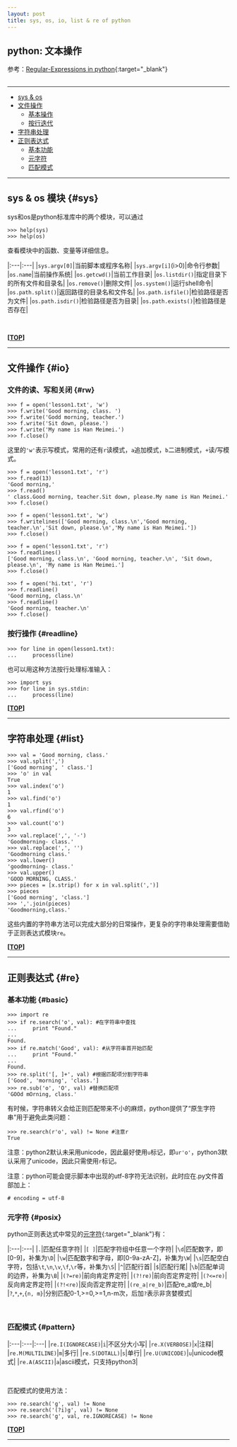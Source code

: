 ```yaml
---
layout: post
title: sys, os, io, list & re of python
---
```

## python: 文本操作

参考：[Regular-Expressions in python][ref1]{:target="_blank"}

[ref1]:http://www.cnblogs.com/huxi/archive/2010/07/04/1771073.html

<h2 id="top"></h2>

***

*   [sys & os](#sys)
*   [文件操作](#io)
    *   [基本操作](#rw)
    *   [按行迭代](#readline)
*   [字符串处理](#list)
*   [正则表达式](#re)
    *   [基本功能](#basic)
    *   [元字符](#posix)
    *   [匹配模式](#pattern)

***

## sys & os 模块 {#sys}

sys和os是python标准库中的两个模块，可以通过

    >>> help(sys)
    >>> help(os)

查看模块中的函数、变量等详细信息。

|:---|:---|
|`sys.argv[0]`|当前脚本或程序名称|
|`sys.argv[i]`(i>0)|命令行参数|
|`os.name`|当前操作系统|
|`os.getcwd()`|当前工作目录|
|`os.listdir()`|指定目录下的所有文件和目录名|
|`os.remove()`|删除文件|
|`os.system()`|运行shell命令|
|`os.path.split()`|返回路径的目录名和文件名|
|`os.path.isfile()`|检验路径是否为文件|
|`os.path.isdir()`|检验路径是否为目录|
|`os.path.exists()`|检验路径是否存在|

<br>

**[[TOP](#top)]**

***

## 文件操作 {#io}

### 文件的读、写和关闭 {#rw}

    >>> f = open('lesson1.txt', 'w')
    >>> f.write('Good morning, class. ')
    >>> f.write('Godd morning, teacher.')
    >>> f.write('Sit down, please.')
    >>> f.write('My name is Han Meimei.')
    >>> f.close()

这里的`'w'`表示写模式，常用的还有`r`读模式，`a`追加模式，`b`二进制模式，`+`读/写模式。

    >>> f = open('lesson1.txt', 'r')
    >>> f.read(13)
    'Good morning,'
    >>> f.read()
    ' class.Good morning, teacher.Sit down, please.My name is Han Meimei.'
    >>> f.close()
    
    >>> f = open('lesson1.txt', 'w')
    >>> f.writelines(['Good morning, class.\n','Good morning, teacher.\n','Sit down, please.\n','My name is Han Meimei.'])
    >>> f.close()
    
    >>> f = open('lesson1.txt', 'r')
    >>> f.readlines()
    ['Good morning, class.\n', 'Good morning, teacher.\n', 'Sit down, please.\n', 'My name is Han Meimei.']
    >>> f.close()
    
    >>> f = open('hi.txt', 'r')
    >>> f.readline()
    'Good morning, class.\n'
    >>> f.readline()
    'Good morning, teacher.\n'
    >>> f.close()

### 按行操作 {#readline}

    >>> for line in open(lesson1.txt):
    ...     process(line)

也可以用这种方法按行处理标准输入：

    >>> import sys
    >>> for line in sys.stdin:
    ...     process(line)

**[[TOP](#top)]**

***

## 字符串处理 {#list}

    >>> val = 'Good morning, class.'
    >>> val.split(',')
    ['Good morning', ' class.']
    >>> 'o' in val
    True
    >>> val.index('o')
    1
    >>> val.find('o')
    1
    >>> val.rfind('o')
    6
    >>> val.count('o')
    3
    >>> val.replace(',', '-')
    'Goodmorning- class.'
    >>> val.replace(',', '')
    'Goodmorning class.'
    >>> val.lower()
    'goodmorning- class.'
    >>> val.upper()
    'GOOD MORNING, CLASS.'
    >>> pieces = [x.strip() for x in val.split(',')]
    >>> pieces
    ['Good morning', 'class.']
    >>> ','.join(pieces)
    'Goodmorning,class.'

这些内置的字符串方法可以完成大部分的日常操作，更复杂的字符串处理需要借助于正则表达式模块`re`。

**[[TOP](#top)]**

***

## 正则表达式 {#re}

### 基本功能 {#basic}
    >>> import re
    >>> if re.search('o', val): #在字符串中查找
    ...     print "Found."
    ... 
    Found.
    >>> if re.match('Good', val): #从字符串首开始匹配
    ...     print "Found."
    ... 
    Found.
    >>> re.split('[, ]+', val) #根据匹配项分割字符串
    ['Good', 'morning', 'class.']
    >>> re.sub('o', 'O', val) #替换匹配项
    'GOOd mOrning, class.'

有时候，字符串转义会给正则匹配带来不小的麻烦，python提供了“原生字符串”用于避免此类问题：

    >>> re.search(r'o', val) != None #注意r
    True

注意：python2默认未采用unicode，因此最好使用`u`标记，即`ur'o'`，python3默认采用了unicode，因此只需使用`r`标记。

注意：python可能会提示脚本中出现的utf-8字符无法识别，此时应在.py文件首部加上：

    # encoding = utf-8

### 元字符 {#posix}

python正则表达式中常见的[元字符](http://about.uuspider.com/2015/07/15/grep.html#basic){:target="_blank"}有：

|:---|:---|
|`.`|匹配任意字符|
|`[ ]`|匹配字符组中任意一个字符|
|`\d`|匹配数字，即[0-9]，补集为`\D`|
|`\w`|匹配数字和字母，即[0-9a-zA-Z]，补集为`\W`|
|`\s`|匹配空白字符，包括`\t`,`\n`,`\v`,`\f`,`\r`等，补集为`\S`|
|`^`|匹配行首|
|`$`|匹配行尾|
|`\b`|匹配单词的边界，补集为`\B`|
|`(?=re)`|前向肯定界定符|
|`(?!re)`|前向否定界定符|
|`(?<=re)`|反向肯定界定符|
|`(?!<re)`|反向否定界定符|
|`(re_a|re_b)`|匹配re_a或re_b|
|`?`,`*`,`+`,`{n, m}`|分别匹配0-1,>=0,>=1,n-m次，后加`?`表示非贪婪模式|

<br>

### 匹配模式 {#pattern}

|:---|:---|:---|
|`re.I(IGNORECASE)`|`i`|不区分大小写|
|`re.X(VERBOSE)`|`x`|注释|
|`re.M(MULTILINE)`|`m`|多行|
|`re.S(DOTALL)`|`s`|单行|
|`re.U(UNICODE)`|`u`|unicode模式|
|`re.A(ASCII)`|`a`|ascii模式，只支持python3|

<br>

匹配模式的使用方法：

    >>> re.search('g', val) != None
    >>> re.search('(?i)g', val) != None
    >>> re.search('g', val, re.IGNORECASE) != None

**[[TOP](#top)]**

***